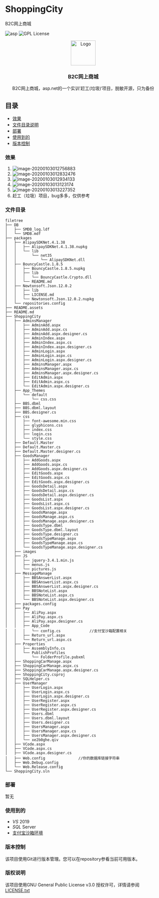 # ShoppingCity

B2C网上商城

![asp][asp]
![GPL License][license-shield]



<p align="center">
    <img src="README.assets/logo.png" alt="Logo" width="80" height="80">
  </a>


  <h3 align="center"> B2C网上商城</h3>
  <p align="center">
    B2C网上商城，asp.net的一个实训’赶工(垃圾)‘项目，脱敏开源，只为备份
  </p>

## 目录

- [效果](#效果)
- [文件目录说明](#文件目录说明)
- [部署](#部署)
- [使用到的](#使用到的)
- [版本控制](#版本控制)

### 效果

1. ![image-20200103012756883](README.assets/image-20200103012756883.png)
2. ![image-20200103012832476](README.assets/image-20200103012832476.png)
3. ![image-20200103012934133](README.assets/image-20200103012934133.png)
4. ![image-20200103013123174](README.assets/image-20200103013123174.png)
5. ![image-20200103013227352](README.assets/image-20200103013227352.png)
6. 赶工（垃圾）项目，bug多多，仅供参考
### 文件目录

```shell
filetree 
├── DB
│   ├── SMDB_log.ldf
│   └── SMDB.mdf
├── packages
│   ├── AlipaySDKNet.4.1.38
│   │   ├── AlipaySDKNet.4.1.38.nupkg
│   │   └── lib
│   │       └── net35
│   │           └── AlipaySDKNet.dll
│   ├── BouncyCastle.1.8.5
│   │   ├── BouncyCastle.1.8.5.nupkg
│   │   ├── lib
│   │   │   └── BouncyCastle.Crypto.dll
│   │   └── README.md
│   ├── Newtonsoft.Json.12.0.2
│   │   ├── lib
│   │   ├── LICENSE.md
│   │   └── Newtonsoft.Json.12.0.2.nupkg
│   └── repositories.config
├── README.assets
├── README.md
├── ShoppingCity
│   ├── AdminsManager
│   │   ├── AdminAdd.aspx
│   │   ├── AdminAdd.aspx.cs
│   │   ├── AdminAdd.aspx.designer.cs
│   │   ├── AdminIndex.aspx
│   │   ├── AdminIndex.aspx.cs
│   │   ├── AdminIndex.aspx.designer.cs
│   │   ├── AdminLogin.aspx
│   │   ├── AdminLogin.aspx.cs
│   │   ├── AdminLogin.aspx.designer.cs
│   │   ├── AdminsManager.aspx
│   │   ├── AdminsManager.aspx.cs
│   │   ├── AdminsManager.aspx.designer.cs
│   │   ├── EditAdmin.aspx
│   │   ├── EditAdmin.aspx.cs
│   │   └── EditAdmin.aspx.designer.cs
│   ├── App_Themes
│   │   └── default
│   │       └── css.css
│   ├── BBS.dbml
│   ├── BBS.dbml.layout
│   ├── BBS.designer.cs
│   ├── css
│   │   ├── font-awesome.min.css
│   │   ├── glyphicons.css
│   │   ├── index.css
│   │   ├── login.css
│   │   └── style.css
│   ├── Default.Master
│   ├── Default.Master.cs
│   ├── Default.Master.designer.cs
│   ├── GoodsManager
│   │   ├── AddGoods.aspx
│   │   ├── AddGoods.aspx.cs
│   │   ├── AddGoods.aspx.designer.cs
│   │   ├── EditGoods.aspx
│   │   ├── EditGoods.aspx.cs
│   │   ├── EditGoods.aspx.designer.cs
│   │   ├── GoodsDetail.aspx
│   │   ├── GoodsDetail.aspx.cs
│   │   ├── GoodsDetail.aspx.designer.cs
│   │   ├── GoodsList.aspx
│   │   ├── GoodsList.aspx.cs
│   │   ├── GoodsList.aspx.designer.cs
│   │   ├── GoodsManage.aspx
│   │   ├── GoodsManage.aspx.cs
│   │   ├── GoodsManage.aspx.designer.cs
│   │   ├── GoodsType.dbml
│   │   ├── GoodsType.dbml.layout
│   │   ├── GoodsType.designer.cs
│   │   ├── GoodsTypeManage.aspx
│   │   ├── GoodsTypeManage.aspx.cs
│   │   └── GoodsTypeManage.aspx.designer.cs
│   ├── images
│   ├── JS
│   │   ├── jquery-3.4.1.min.js
│   │   ├── menus.js
│   │   └── pictures.js
│   ├── MessageManage
│   │   ├── BBSAnswerList.aspx
│   │   ├── BBSAnswerList.aspx.cs
│   │   ├── BBSAnswerList.aspx.designer.cs
│   │   ├── BBSNoteList.aspx
│   │   ├── BBSNoteList.aspx.cs
│   │   └── BBSNoteList.aspx.designer.cs
│   ├── packages.config
│   ├── Pay
│   │   ├── AliPay.aspx
│   │   ├── AliPay.aspx.cs
│   │   ├── AliPay.aspx.designer.cs
│   │   ├── App_Code
│   │   │   └── config.cs             //支付宝沙箱配置相关
│   │   ├── Return_url.aspx
│   │   └── Return_url.aspx.cs
│   ├── Properties
│   │   ├── AssemblyInfo.cs
│   │   └── PublishProfiles
│   │       └── FolderProfile.pubxml
│   ├── ShoppingCarManage.aspx
│   ├── ShoppingCarManage.aspx.cs
│   ├── ShoppingCarManage.aspx.designer.cs
│   ├── ShoppingCity.csproj
│   ├── SQLHelper.cs
│   ├── UserManager
│   │   ├── UserLogin.aspx
│   │   ├── UserLogin.aspx.cs
│   │   ├── UserLogin.aspx.designer.cs
│   │   ├── UserRegister.aspx
│   │   ├── UserRegister.aspx.cs
│   │   ├── UserRegister.aspx.designer.cs
│   │   ├── Users.dbml
│   │   ├── Users.dbml.layout
│   │   ├── Users.designer.cs
│   │   ├── UsersManager.aspx
│   │   ├── UsersManager.aspx.cs
│   │   ├── UsersManager.aspx.designer.cs
│   │   └── xe2b0ghe.qiv
│   ├── VCode.aspx
│   ├── VCode.aspx.cs
│   ├── VCode.aspx.designer.cs
│   ├── Web.config               //你的数据库链接字符串
│   ├── Web.Debug.config
│   └── Web.Release.config
└── ShoppingCity.sln

```



### 部署

暂无

### 使用到的

- *VS* 2019
- *SQL* Server
- [支付宝沙箱环境](https://docs.open.alipay.com/200/105311)

### 版本控制

该项目使用Git进行版本管理。您可以在repository参看当前可用版本。

### 版权说明

该项目使用GNU General Public License v3.0 授权许可，详情请参阅 [LICENSE.txt](https://github.com/izzp/ShoppingCity/blob/master/LICENSE)

<!-- links -->

[asp]: https://img.shields.io/badge/language-ASP-orange.svg?style=flat-square
[license-shield]: https://img.shields.io/github/license/izzp/ShoppingCity.svg?style=flat-square
[license-url]: https://github.com/izzp/ShoppingCity/blob/master/LICENSE


